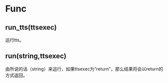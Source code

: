 # Func

## run_tts(ttsexec)

运行tts。

## run(string,ttsexec)

由所说的话（string）来运行，如果ttsexec为“return”，那么结果将会以return的方式返回。
